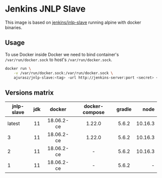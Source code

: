 # Jenkins JNLP Slave 

This image is based on [jenkins/jnlp-slave](https://hub.docker.com/r/jenkins/jnlp-slave/) running alpine with docker binaries.

## Usage

To use Docker inside Docker we need to bind container's `/var/run/docker.sock` to host's `/var/run/docker.sock`.

```sh
docker run \
    -v /var/run/docker.sock:/var/run/docker.sock \
    ajurasz/jnlp-slave:<tag> -url http://jenkins-server:port <secret> <agent name>
```

## Versions matrix

|  jnlp-slave  |   jdk   |   docker   | docker-compose |  gradle   |    node    |
|--------------|:-------:|:----------:|:--------------:|:---------:|-----------:|
|  latest      |   11    | 18.06.2-ce |     1.22.0     |   5.6.2   |  10.16.3   |
|  3           |   11    | 18.06.2-ce |     1.22.0     |   5.6.2   |  10.16.3   |
|  2           |   11    | 18.06.2-ce |        -       |   5.6.2   |  10.16.3   |
|  1           |   11    | 18.06.2-ce |        -       |   5.6.2   |      -     |
